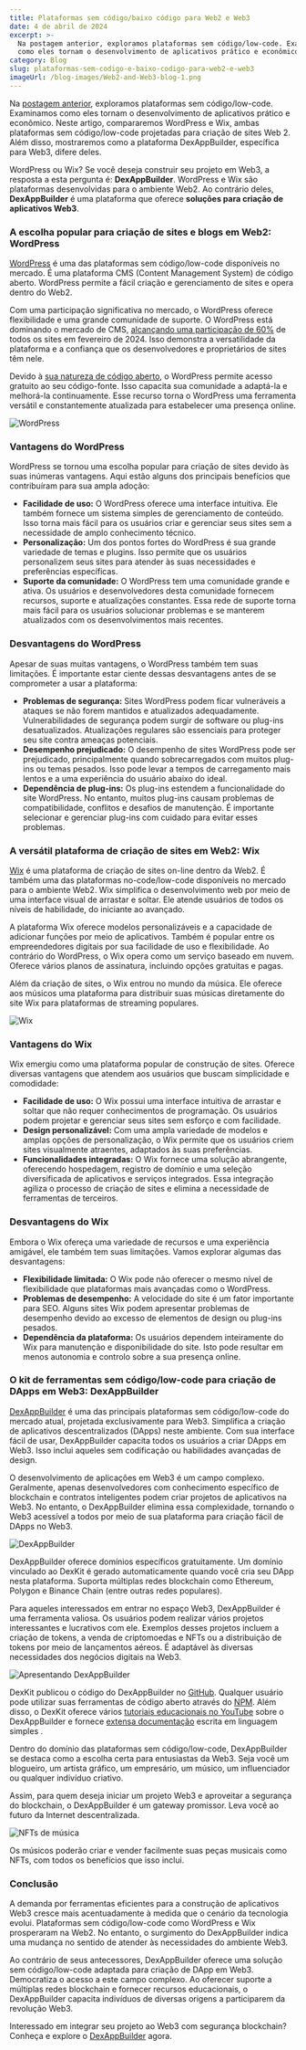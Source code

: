 ```yaml
---
title: Plataformas sem código/baixo código para Web2 e Web3
date: 4 de abril de 2024
excerpt: >-
  Na postagem anterior, exploramos plataformas sem código/low-code. Examinamos
  como eles tornam o desenvolvimento de aplicativos prático e econômico...
category: Blog
slug: plataformas-sem-codigo-e-baixo-codigo-para-web2-e-web3
imageUrl: /blog-images/Web2-and-Web3-blog-1.png
---
```

Na [postagem anterior](https://dexkit.com/no-code-low-code-revolution-transforming-digital-creation/), exploramos plataformas sem código/low-code. Examinamos como eles tornam o desenvolvimento de aplicativos prático e econômico. Neste artigo, compararemos WordPress e Wix, ambas plataformas sem código/low-code projetadas para criação de sites Web 2. Além disso, mostraremos como a plataforma DexAppBuilder, específica para Web3, difere deles.

WordPress ou Wix? Se você deseja construir seu projeto em Web3, a resposta a esta pergunta é: **DexAppBuilder**. WordPress e Wix são plataformas desenvolvidas para o ambiente Web2. Ao contrário deles, **DexAppBuilder** é uma plataforma que oferece **soluções para criação de aplicativos Web3**.

### A escolha popular para criação de sites e blogs em Web2: WordPress

[WordPress](https://wordpress.com/) é uma das plataformas sem código/low-code disponíveis no mercado. É uma plataforma CMS (Content Management System) de código aberto. WordPress permite a fácil criação e gerenciamento de sites e opera dentro do Web2.

Com uma participação significativa no mercado, o WordPress oferece flexibilidade e uma grande comunidade de suporte. O WordPress está dominando o mercado de CMS, [alcançando uma participação de 60%](https://www.33rdsquare.com/wordpress-statistics/) de todos os sites em fevereiro de 2024. Isso demonstra a versatilidade da plataforma e a confiança que os desenvolvedores e proprietários de sites têm nele.

Devido à [sua natureza de código aberto](https://github.com/WordPress), o WordPress permite acesso gratuito ao seu código-fonte. Isso capacita sua comunidade a adaptá-la e melhorá-la continuamente. Esse recurso torna o WordPress uma ferramenta versátil e constantemente atualizada para estabelecer uma presença online.

![WordPress](/blog-images/Wordpress.png)

### Vantagens do WordPress

WordPress se tornou uma escolha popular para criação de sites devido às suas inúmeras vantagens. Aqui estão alguns dos principais benefícios que contribuíram para sua ampla adoção:

* **Facilidade de uso:** O WordPress oferece uma interface intuitiva. Ele também fornece um sistema simples de gerenciamento de conteúdo. Isso torna mais fácil para os usuários criar e gerenciar seus sites sem a necessidade de amplo conhecimento técnico.
* **Personalização:** Um dos pontos fortes do WordPress é sua grande variedade de temas e plugins. Isso permite que os usuários personalizem seus sites para atender às suas necessidades e preferências específicas.
* **Suporte da comunidade:** O WordPress tem uma comunidade grande e ativa. Os usuários e desenvolvedores desta comunidade fornecem recursos, suporte e atualizações constantes. Essa rede de suporte torna mais fácil para os usuários solucionar problemas e se manterem atualizados com os desenvolvimentos mais recentes.

### Desvantagens do WordPress

Apesar de suas muitas vantagens, o WordPress também tem suas limitações. É importante estar ciente dessas desvantagens antes de se comprometer a usar a plataforma:

* **Problemas de segurança:** Sites WordPress podem ficar vulneráveis ​​a ataques se não forem mantidos e atualizados adequadamente. Vulnerabilidades de segurança podem surgir de software ou plug-ins desatualizados. Atualizações regulares são essenciais para proteger seu site contra ameaças potenciais.
* **Desempenho prejudicado:** O desempenho de sites WordPress pode ser prejudicado, principalmente quando sobrecarregados com muitos plug-ins ou temas pesados. Isso pode levar a tempos de carregamento mais lentos e a uma experiência do usuário abaixo do ideal.
* **Dependência de plug-ins:** Os plug-ins estendem a funcionalidade do site WordPress. No entanto, muitos plug-ins causam problemas de compatibilidade, conflitos e desafios de manutenção. É importante selecionar e gerenciar plug-ins com cuidado para evitar esses problemas.

### A versátil plataforma de criação de sites em Web2: Wix

[Wix](https://www.wix.com/) é uma plataforma de criação de sites on-line dentro da Web2. É também uma das plataformas no-code/low-code disponíveis no mercado para o ambiente Web2. Wix simplifica o desenvolvimento web por meio de uma interface visual de arrastar e soltar. Ele atende usuários de todos os níveis de habilidade, do iniciante ao avançado.

A plataforma Wix oferece modelos personalizáveis ​​e a capacidade de adicionar funções por meio de aplicativos. Também é popular entre os empreendedores digitais por sua facilidade de uso e flexibilidade. Ao contrário do WordPress, o Wix opera como um serviço baseado em nuvem. Oferece vários planos de assinatura, incluindo opções gratuitas e pagas.

Além da criação de sites, o Wix entrou no mundo da música. Ele oferece aos músicos uma plataforma para distribuir suas músicas diretamente do site Wix para plataformas de streaming populares.

![Wix](/blog-images/Wix.png)

### Vantagens do Wix

Wix emergiu como uma plataforma popular de construção de sites. Oferece diversas vantagens que atendem aos usuários que buscam simplicidade e comodidade:

* **Facilidade de uso:** O Wix possui uma interface intuitiva de arrastar e soltar que não requer conhecimentos de programação. Os usuários podem projetar e gerenciar seus sites sem esforço e com facilidade.
* **Design personalizável:** Com uma ampla variedade de modelos e amplas opções de personalização, o Wix permite que os usuários criem sites visualmente atraentes, adaptados às suas preferências.
* **Funcionalidades integradas:** O Wix fornece uma solução abrangente, oferecendo hospedagem, registro de domínio e uma seleção diversificada de aplicativos e serviços integrados. Essa integração agiliza o processo de criação de sites e elimina a necessidade de ferramentas de terceiros.

### Desvantagens do Wix

Embora o Wix ofereça uma variedade de recursos e uma experiência amigável, ele também tem suas limitações. Vamos explorar algumas das desvantagens:

* **Flexibilidade limitada:** O Wix pode não oferecer o mesmo nível de flexibilidade que plataformas mais avançadas como o WordPress.
* **Problemas de desempenho:** A velocidade do site é um fator importante para SEO. Alguns sites Wix podem apresentar problemas de desempenho devido ao excesso de elementos de design ou plug-ins pesados.
* **Dependência da plataforma:** Os usuários dependem inteiramente do Wix para manutenção e disponibilidade do site. Isto pode resultar em menos autonomia e controlo sobre a sua presença online.

### O kit de ferramentas sem código/low-code para criação de DApps em Web3: DexAppBuilder

[DexAppBuilder](https://dexappbuilder.dexkit.com/) é uma das principais plataformas sem código/low-code do mercado atual, projetada exclusivamente para Web3. Simplifica a criação de aplicativos descentralizados (DApps) neste ambiente. Com sua interface fácil de usar, DexAppBuilder capacita todos os usuários a criar DApps em Web3. Isso inclui aqueles sem codificação ou habilidades avançadas de design.

O desenvolvimento de aplicações em Web3 é um campo complexo. Geralmente, apenas desenvolvedores com conhecimento específico de blockchain e contratos inteligentes podem criar projetos de aplicativos na Web3. No entanto, o DexAppBuilder elimina essa complexidade, tornando o Web3 acessível a todos por meio de sua plataforma para criação fácil de DApps no Web3.

![DexAppBuilder](/blog-images/DexAppBuilder.png)

DexAppBuilder oferece domínios específicos gratuitamente. Um domínio vinculado ao DexKit é gerado automaticamente quando você cria seu DApp nesta plataforma. Suporta múltiplas redes blockchain como Ethereum, Polygon e Binance Chain (entre outras redes populares).

Para aqueles interessados ​​em entrar no espaço Web3, DexAppBuilder é uma ferramenta valiosa. Os usuários podem realizar vários projetos interessantes e lucrativos com ele. Exemplos desses projetos incluem a criação de tokens, a venda de criptomoedas e NFTs ou a distribuição de tokens por meio de lançamentos aéreos. É adaptável às diversas necessidades dos negócios digitais na Web3.

![Apresentando DexAppBuilder](/blog-images/showcase_dexappbuilder-1.gif)

DexKit publicou o código do DexAppBuilder no [GitHub](https://github.com/DexKit/open-nft-marketplace). Qualquer usuário pode utilizar suas ferramentas de código aberto através do [NPM](https://www.npmjs.com/search?q=dexkit). Além disso, o DexKit oferece vários [tutoriais educacionais no YouTube](https://www.youtube.com/c/dexkit) sobre o DexAppBuilder e fornece [extensa documentação](https://docs.dexkit.com/) escrita em linguagem simples .

Dentro do domínio das plataformas sem código/low-code, DexAppBuilder se destaca como a escolha certa para entusiastas da Web3. Seja você um blogueiro, um artista gráfico, um empresário, um músico, um influenciador ou qualquer indivíduo criativo.

Assim, para quem deseja iniciar um projeto Web3 e aproveitar a segurança do blockchain, o DexAppBuilder é um gateway promissor. Leva você ao futuro da Internet descentralizada.  

![NFTs de música](/blog-images/MusicNFTs.png)

Os músicos poderão criar e vender facilmente suas peças musicais como NFTs, com todos os benefícios que isso inclui.

### Conclusão

A demanda por ferramentas eficientes para a construção de aplicativos Web3 cresce mais acentuadamente à medida que o cenário da tecnologia evolui. Plataformas sem código/low-code como WordPress e Wix prosperaram na Web2. No entanto, o surgimento do DexAppBuilder indica uma mudança no sentido de atender às necessidades do ambiente Web3.

Ao contrário de seus antecessores, DexAppBuilder oferece uma solução sem código/low-code adaptada para criação de DApp em Web3. Democratiza o acesso a este campo complexo. Ao oferecer suporte a múltiplas redes blockchain e fornecer recursos educacionais, o DexAppBuilder capacita indivíduos de diversas origens a participarem da revolução Web3.

Interessado em integrar seu projeto ao Web3 com segurança blockchain? Conheça e explore o [DexAppBuilder](https://dexappbuilder.dexkit.com/) agora.
